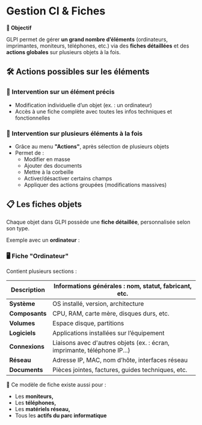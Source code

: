 # Gestion CI & Fiches

**🧠 Objectif**

GLPI permet de gérer **un grand nombre d’éléments** (ordinateurs, imprimantes, moniteurs, téléphones, etc.) via des **fiches détaillées** et des **actions globales** sur plusieurs objets à la fois.



## **🛠️ Actions possibles sur les éléments**

### **🔸 Intervention sur un élément précis**

- Modification individuelle d’un objet (ex. : un ordinateur)
- Accès à une fiche complète avec toutes les infos techniques et fonctionnelles

### **🔹 Intervention sur plusieurs éléments à la fois**

- Grâce au menu **"Actions"**, après sélection de plusieurs objets
- Permet de :
  - Modifier en masse
  - Ajouter des documents
  - Mettre à la corbeille
  - Activer/désactiver certains champs
  - Appliquer des actions groupées (modifications massives)



## **📋 Les fiches objets**

Chaque objet dans GLPI possède une **fiche détaillée**, personnalisée selon son type.

Exemple avec un **ordinateur** :

### **🖥️ Fiche "Ordinateur"**

Contient plusieurs sections :

| **Description** | Informations générales : nom, statut, fabricant, etc. |
|----|----|
| **Système** | OS installé, version, architecture |
| **Composants** | CPU, RAM, carte mère, disques durs, etc. |
| **Volumes** | Espace disque, partitions |
| **Logiciels** | Applications installées sur l’équipement |
| **Connexions** | Liaisons avec d'autres objets (ex. : écran, imprimante, téléphone IP...) |
| **Réseau** | Adresse IP, MAC, nom d’hôte, interfaces réseau |
| **Documents** | Pièces jointes, factures, guides techniques, etc. |



🔁 Ce modèle de fiche existe aussi pour :

- Les **moniteurs,**
- Les **téléphones,**
- Les **matériels réseau,**
- Tous les **actifs du parc informatique**

